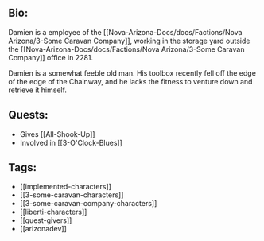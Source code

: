 ## Bio:

Damien is a employee of the [[Nova-Arizona-Docs/docs/Factions/Nova Arizona/3-Some Caravan Company]], working in the storage yard outside the [[Nova-Arizona-Docs/docs/Factions/Nova Arizona/3-Some Caravan Company]] office in 2281.

Damien is a somewhat feeble old man. His toolbox recently fell off the edge of the edge of the Chainway, and he lacks the fitness to venture down and retrieve it himself.

## Quests:

- Gives [[All-Shook-Up]]
- Involved in [[3-O'Clock-Blues]]

## Tags:

- [[implemented-characters]]
- [[3-some-caravan-characters]]
- [[3-some-caravan-company-characters]]
- [[liberti-characters]]
- [[quest-givers]]
- [[arizonadev]]
